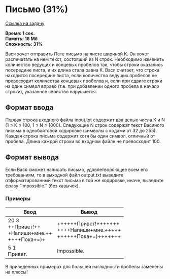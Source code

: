<h1 class="title">Письмо (31%)</h1>
<p><a href="https://acmp.ru/index.asp?main=task&id_task=408" target="_blank">Ссылка на задачу</a></p>
<p><b>Время: 1 сек.<br>Память: 16 Мб<br>Сложность: 31%</b></p>
<p>Вася хочет отправить Пете письмо на листе шириной K. Он хочет распечатать на нем текст, состоящий из N строк. Необходимо изменить количество ведущих и концевых пробелов так, чтобы строки оказались посередине листа, и их длина стала равна K. Вася считает, что строка находится посередине листа, если количество ведущих пробелов не превосходит количества концевых пробелов и, если при сдвиге строки на один символ вправо (т.е. при добавлении одного пробела в начало строки), указанное свойство нарушается.</p>
<h2>Формат ввода</h2>
<p>Первая строка входного файла input.txt содержит два целых числа K и N (1 ≤ K ≤ 100, 1 ≤ N ≤ 1000). Следующие N строк содержат текст Васиного письма в однобайтовой кодировке (символы с кодами от 32 до 255). Каждая строка письма содержит хотя бы один символ, отличный от пробела. Длина каждой строки во входном файле не превосходит 100.</p>
<h2>Формат вывода</h2>
<p>Если Вася сможет написать письмо, удовлетворяющее всем его требованиям, то в выходной файл output.txt выведите отформатированный текст письма в той же кодировке, иначе, выведите фразу “Impossible.” (без кавычек).</p>
<h3>Примеры</h3>
<table class="sample-tests">
  <thead>
     <tr>
        <th>Ввод</th>
        <th>Вывод</th>
     </tr>
  </thead>
  <tbody>
     <tr>
        <td>20 3<br>
            ++Привет!++<br>
            +Напиши+мне.++<br>
            ++++Пока+=)+</td>
        <td>++++++Привет!+++++++<br>
            ++++Напиши+мне.+++++<br>
            ++++++Пока+=)+++++++</td>
     </tr>
     <tr>
        <td>5 1<br>
            Привет.</td>
        <td>Impossible.</td>
     </tr>
  </tbody>
</table>
<p>В приведенных примерах для большей наглядности пробелы заменены на плюсы!</p>